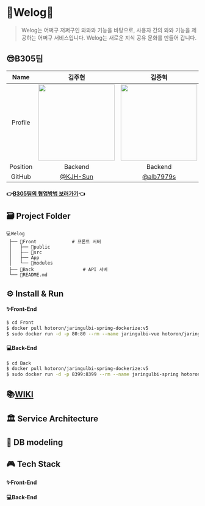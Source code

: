 # 👥Welog📜

> Welog는 어쩌구 저쩌구인  뫄뫄뫄 기능을 바탕으로,  사용자 간의 뫄뫄 기능을 제공하는 어쩌구  서비스입니다.
> Welog는 새로운 지식 공유 문화를 만들어 갑니다.



## 😎B305팀

|   Name   |                            김주현                            |                            김종혁                            |                            임호정                            | 최승재                                                       |                            하태린                            |
| :------: | :----------------------------------------------------------: | :----------------------------------------------------------: | :----------------------------------------------------------: | ------------------------------------------------------------ | :----------------------------------------------------------: |
| Profile  | <img width="200" src="https://user-images.githubusercontent.com/26705587/138379727-56d98a40-954f-4c0e-bb0e-6ad5893905da.png"> | <img width="200" src="https://user-images.githubusercontent.com/26705587/138379680-a37e76a3-33ea-4da1-9ad1-04f27061faf0.png"> | <img width="200" src="https://user-images.githubusercontent.com/26705587/138378068-02dea784-d357-43db-86ee-9b0c0dbc3f4d.png"> | <img width="200" src="https://user-images.githubusercontent.com/26705587/138378068-02dea784-d357-43db-86ee-9b0c0dbc3f4d.png"> | <img width="200" src="https://user-images.githubusercontent.com/26705587/127587865-a754c895-67f4-4654-82e0-13c49820512e.png"> |
| Position |                           Backend                            |                           Backend                            |                           Frontend                           | Backend                                                      |                           Backend                            |
|  GitHub  |            [@KJH-Sun](https://github.com/KJH-Sun)            |           [@alb7979s](https://github.com/alb7979s)           |          [@IMHOJEONG](https://github.com/IMHOJEONG)          | [@nodays0502](https://github.com/nodays0502)                 |           [@hataerin](https://github.com/hataerin)           |

#### 👉[B305팀의 협업방법 보러가기]()👈



## 🗃 Project Folder

```
💻Welog
 ├── 📁Front				# 프론트 서버
 │	 ├── 📁public
 │	 ├── 📁src
 │   ├── App
 │   └── 📁modules
 ├── 📁Back					# API 서버
 └── 📄README.md
```



## ⚙️ Install & Run

#### ✨Front-End

```bash
$ cd Front
$ docker pull hotoron/jaringulbi-spring-dockerize:v5
$ sudo docker run -d -p 80:80 --rm --name jaringulbi-vue hotoron/jaringulbi-vue-dockerize:v7
```

#### 💻Back-End

```bash
$ cd Back
$ docker pull hotoron/jaringulbi-spring-dockerize:v5
$ sudo docker run -d -p 8399:8399 --rm --name jaringulbi-spring hotoron/jaringulbi-spring-dockerize:v5
```



## 📚[WIKI](https://lab.ssafy.com/s05-webmobile2-sub2/S05P12B303/-/wikis/home)



##  🏛 Service Architecture

## 💾 DB modeling

## 🎮 Tech Stack

#### ✨Front-End

#### 💻Back-End

